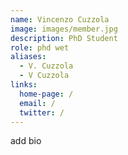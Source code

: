 ```yaml
---
name: Vincenzo Cuzzola
image: images/member.jpg
description: PhD Student
role: phd wet
aliases:
  - V. Cuzzola
  - V Cuzzola
links:
  home-page: /
  email: /
  twitter: /
---
```

add bio
